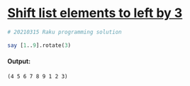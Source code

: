 [1]: https://rosettacode.org/wiki/Shift_list_elements_to_left_by_3

# [Shift list elements to left by 3][1]

```perl
# 20210315 Raku programming solution
 
say [1..9].rotate(3)
```

#### Output:
```
(4 5 6 7 8 9 1 2 3)
```
